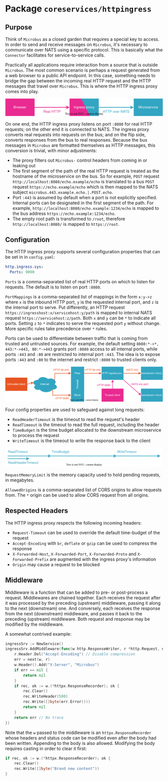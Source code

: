 # Package `coreservices/httpingress`

## Purpose

Think of `Microbus` as a closed garden that requires a special key to access. In order to send and receive messages on `Microbus`, it's necessary to communicate over NATS using a specific protocol. This is basically what the `Connector` facilitates for service-to-service calls.

Practically all applications require interaction from a source that is outside `Microbus`. The most common scenario is perhaps a request generated from a web browser to a public API endpoint. In this case, something needs to bridge the gap between the incoming real HTTP request and the HTTP messages that travel over `Microbus`. This is where the HTTP ingress proxy comes into play.

<img src="./coreservices-httpingress-1.drawio.svg">
<p>

On one end, the HTTP ingress proxy listens on port `:8080` for real HTTP requests; on the other end it is connected to NATS. The ingress proxy converts real requests into requests on the bus; and on the flip side, converts responses from the bus to real responses. Because the bus messages in `Microbus` are formatted themselves as HTTP messages, this conversion is trivial, with minor adjustments:

* The proxy filters out `Microbus-` control headers from coming in or leaking out
* The first segment of the path of the real HTTP request is treated as the hostname of the microservice on the bus. So for example, `POST` request `http://localhost:8080/echo.example/echo` is translated to a bus `POST` request `https://echo.example/echo` which is then mapped to the NATS subject `microbus.443.example.echo.|.POST.echo`.
* Port `:443` is assumed by default when a port is not explicitly specified. Internal ports can be designated in the first segment of the path. For example, `http://localhost:8080/echo.example:1234/echo` is mapped to the bus address `https://echo.example:1234/echo`.
* The empty root path is transformed to `/root`, therefore `http://localhost:8080/` is mapped to `https://root`.

## Configuration

The HTTP ingress proxy supports several configuration properties that can be set in in `config.yaml`:

```yaml
http.ingress.sys:
  Ports: 9090
```

`Ports` is a comma-separated list of real HTTP ports on which to listen for requests. The default is to listen on port `:8080`.

`PortMappings` is a comma-separated list of mappings in the form `x:y->z` where `x` is the inbound
HTTP port, `y` is the requested internal port, and `z` is the internal port to serve.
Put differently, an HTTP request `https://ingresshost:x/servicehost:y/path` is mapped to internal NATS
request `https://servicehost:z/path`.
Both `x` and `y` can be `*` to indicate all ports. Setting `z` to `*` indicates to serve the requested
port `y` without change. More specific rules take precedence over `*` rules.

Ports can be used to differentiate between traffic that is coming from trusted and untrusted sources. For example, the default setting `8080:*->*, 443:*->443, 80:*->443` grants port `:8080` access to all internal ports, while ports `:443` and `:80` are restricted to internal port `:443`. The idea is to expose ports `:443` and `:80` to the internet and restrict `:8080` to trusted clients only.

<img src="./coreservices-httpingress-3.drawio.svg">
<p>

Four config properties are used to safeguard against long requests:

* `ReadHeaderTimeout` is the timeout to read the request's header
* `ReadTimeout` is the timeout to read the full request, including the header
* `TimeBudget` is the time budget allocated to the downstream microservice to process the request
* `WriteTimeout` is the timeout to write the response back to the client

<img src="./coreservices-httpingress-2.drawio.svg">
<p>

`RequestMemoryLimit` is the memory capacity used to hold pending requests, in megabytes.

`AllowedOrigins` is a comma-separated list of CORS origins to allow requests from. The `*` origin can be used to allow CORS request from all origins.

## Respected Headers

The HTTP ingress proxy respects the following incoming headers:

* `Request-Timeout` can be used to override the default time-budget of the request
* `Accept-Encoding` with `br`, `deflate` or `gzip` can be used to compress the response
* `X-Forwarded-Host`, `X-Forwarded-Port`, `X-Forwarded-Proto` and `X-Forwarded-Prefix` are augmented with the ingress proxy's information 
* `Origin` may cause a request to be blocked

## Middleware

Middleware is a function that can be added to pre- or post-process a request. Middlewares are chained together. Each receives the request after it was processed by the preceding (upstream) middleware, passing it along to the next (downstream) one. And conversely, each receives the response from the next (downstream) middleware, and passes it back to the preceding (upstream) middleware. Both request and response may be modified by the middleware.

A somewhat contrived example:

```go
ingressSrv := NewService()
ingressSrv.AddMiddleware(func(w http.ResponseWriter, r *http.Request, next connector.HTTPHandler) (err error) {
	r.Header.Del("Accept-Encoding") // Disable compression
	err = next(w, r)
	w.Header().Add("X-Server", "Microbus")
	if err == nil {
		return nil
	}
	if rec, ok := w.(*httpx.ResponseRecorder); ok {
		rec.Clear()
		rec.WriteHeader(500)
		rec.Write([]byte(err.Error()))
		return nil
	}
	return err // No trace
})
```

Note that the `w` passed to the middleware is an `httpx.ResponseRecorder` whose headers and status code can be modified even after the body had been written. Appending to the body is also allowed. Modifying the body requires casting in order to clear it first:

```go
if rec, ok := w.(*httpx.ResponseRecorder); ok {
	rec.Clear()
	rec.Write([]byte("Brand new content"))
}
```
